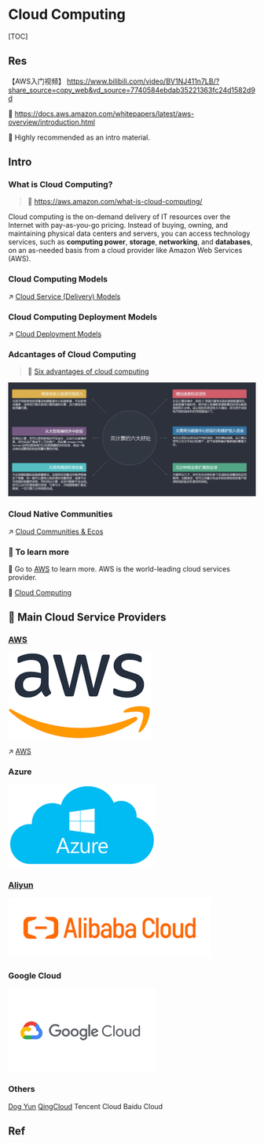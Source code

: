 # Cloud Computing

[TOC]



## Res
【AWS入门视频】 https://www.bilibili.com/video/BV1NJ411n7LB/?share_source=copy_web&vd_source=7740584ebdab35221363fc24d1582d9d

🔗 https://docs.aws.amazon.com/whitepapers/latest/aws-overview/introduction.html

🌟 Highly recommended as an intro material.



## Intro
### What is Cloud Computing?

> 🔗 https://aws.amazon.com/what-is-cloud-computing/

Cloud computing is the on-demand delivery of IT resources over the Internet with pay-as-you-go pricing. Instead of buying, owning, and maintaining physical data centers and servers, you can access technology services, such as **computing power**, **storage**, **networking**, and **databases**, on an as-needed basis from a cloud provider like Amazon Web Services (AWS).


### Cloud Computing Models
↗ [Cloud Service (Delivery) Models](../../Cloud%20Service%20(Delivery)%20Models.md)


### Cloud Computing Deployment Models
↗ [Cloud Deployment Models](../../../Cloud%20Deployment%20Models.md)


### Adcantages of Cloud Computing

> 🔗 [Six advantages of cloud computing](https://docs.aws.amazon.com/whitepapers/latest/aws-overview/six-advantages-of-cloud-computing.html)

![](../../../../../../../../Assets/Pics/Screenshot%202023-02-02%20at%202.38.59%20PM.png)

### Cloud Native Communities
↗ [Cloud Communities & Ecos](../../../../Cloud%20Communities%20&%20Ecos.md)


### 🤔 To learn more
🔗 Go to [AWS](../../../../Cloud%20Service%20Porviders/AWS/AWS.md) to learn more. AWS is the world-leading cloud services provider.

🔗 [Cloud Computing](Cloud%20Computing.md)



## 🍱 Main Cloud Service Providers
### [AWS](https://aws.amazon.com)
![](../../../../../../../../Assets/Pics/D9FE9AC9-DD57-4FB0-BDB7-3A87F5BC6920.png)

↗️ [AWS](../../../../Cloud%20Service%20Porviders/AWS/AWS.md)


### Azure
![](../../../../../../../../Assets/Pics/B5A07779-6C10-4C27-B3E2-BF39BF33A30F.png)


### [Aliyun](https://promotion.aliyun.com/ntms/act/kubernetes.html)
![](../../../../../../../../Assets/Pics/60084E15-D80A-4A45-AB46-67175DFDDD13.png)


### Google Cloud
![Google Cloud Platform Review | PCMag](../../../../../../../../Assets/Pics/C8AF473B-2C5B-43AE-BE1E-3D196E622A94.png)


### Others
[Dog Yun](https://cvm.dogyun.com/traffic/package/list)
[QingCloud](https://www.qingcloud.com)
Tencent Cloud
Baidu Cloud



## Ref
